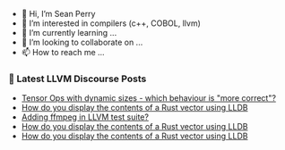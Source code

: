 - 👋 Hi, I’m Sean Perry
- 👀 I’m interested in compilers (c++, COBOL, llvm)
- 🌱 I’m currently learning ...
- 💞️ I’m looking to collaborate on ...
- 📫 How to reach me ...

<!---
s66perry/s66perry is a ✨ special ✨ repository because its `README.md` (this file) appears on your GitHub profile.
You can click the Preview link to take a look at your changes.
--->
### 📕 Latest LLVM Discourse Posts

<!-- DISCOURSE-LLVM:START -->
- [Tensor Ops with dynamic sizes - which behaviour is &quot;more correct&quot;?](https://discourse.llvm.org/t/tensor-ops-with-dynamic-sizes-which-behaviour-is-more-correct/82612#post_3)
- [How do you display the contents of a Rust vector using LLDB](https://discourse.llvm.org/t/how-do-you-display-the-contents-of-a-rust-vector-using-lldb/82613#post_5)
- [Adding ffmpeg in LLVM test suite?](https://discourse.llvm.org/t/adding-ffmpeg-in-llvm-test-suite/82575#post_14)
- [How do you display the contents of a Rust vector using LLDB](https://discourse.llvm.org/t/how-do-you-display-the-contents-of-a-rust-vector-using-lldb/82613#post_4)
- [How do you display the contents of a Rust vector using LLDB](https://discourse.llvm.org/t/how-do-you-display-the-contents-of-a-rust-vector-using-lldb/82613#post_3)
<!-- DISCOURSE-LLVM:END -->
